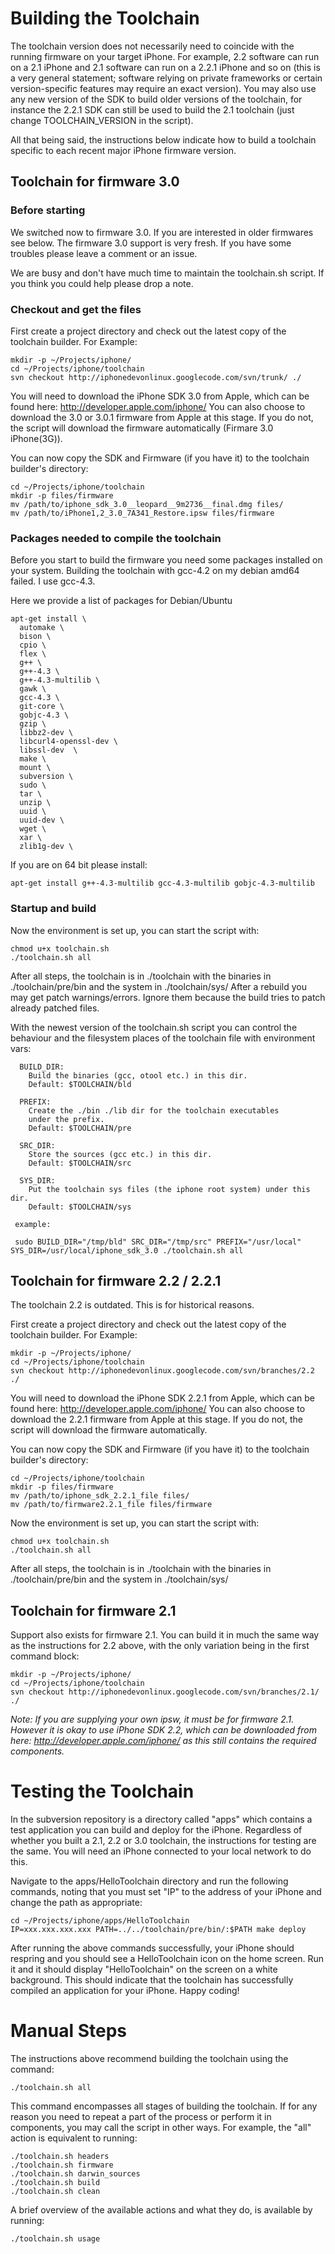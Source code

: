 # Building the Toolchain #

The toolchain version does not necessarily need to coincide with the running firmware on your target iPhone. For example, 2.2 software can run on a 2.1 iPhone and 2.1 software can run on a 2.2.1 iPhone and so on (this is a very general statement; software relying on private frameworks or certain version-specific features may require an exact version). You may also use any new version of the SDK to build older versions of the toolchain, for instance the 2.2.1 SDK can still be used to build the 2.1 toolchain (just change TOOLCHAIN\_VERSION in the script).

All that being said, the instructions below indicate how to build a toolchain specific to each recent major iPhone firmware version.

## Toolchain for firmware 3.0 ##


### Before starting ###

We switched now to firmware 3.0. If you are interested in older firmwares see below.
The firmware 3.0 support is very fresh. If you have some troubles please leave
a comment or an issue.

We are busy and don't have much time to maintain the toolchain.sh script. If you
think you could help please drop a note.


### Checkout and get the files ###
First create a project directory and check out the latest copy of the toolchain builder. For Example:
```
mkdir -p ~/Projects/iphone/
cd ~/Projects/iphone/toolchain
svn checkout http://iphonedevonlinux.googlecode.com/svn/trunk/ ./
```

You will need to download the iPhone SDK 3.0 from Apple, which can be found here: http://developer.apple.com/iphone/ You can also choose to download the 3.0 or 3.0.1 firmware from Apple at this stage. If you do not, the script will download the firmware automatically (Firmare 3.0 iPhone(3G)).

You can now copy the SDK and Firmware (if you have it) to the toolchain builder's directory:
```
cd ~/Projects/iphone/toolchain
mkdir -p files/firmware
mv /path/to/iphone_sdk_3.0__leopard__9m2736__final.dmg files/
mv /path/to/iPhone1,2_3.0_7A341_Restore.ipsw files/firmware
```


### Packages needed to compile the toolchain ###

Before you start to build the firmware you need some packages installed on your system.
Building the toolchain with gcc-4.2 on my debian amd64 failed. I use gcc-4.3.

Here we provide a list of packages for Debian/Ubuntu

```
apt-get install \
  automake \
  bison \
  cpio \
  flex \
  g++ \
  g++-4.3 \
  g++-4.3-multilib \
  gawk \
  gcc-4.3 \
  git-core \
  gobjc-4.3 \
  gzip \
  libbz2-dev \
  libcurl4-openssl-dev \
  libssl-dev  \
  make \
  mount \
  subversion \
  sudo \
  tar \
  unzip \
  uuid \
  uuid-dev \
  wget \
  xar \
  zlib1g-dev \
```

If you are on 64 bit please install:
```
apt-get install g++-4.3-multilib gcc-4.3-multilib gobjc-4.3-multilib 
```

### Startup and build ###

Now the environment is set up, you can start the script with:
```
chmod u+x toolchain.sh
./toolchain.sh all
```

After all steps, the toolchain is in ./toolchain with the binaries in ./toolchain/pre/bin and the system in ./toolchain/sys/
After a rebuild you may get patch warnings/errors. Ignore them because
the build tries to patch already patched files.

With the newest version of the toolchain.sh script you can control the behaviour
and the filesystem places of the toolchain file with environment vars:
```
  BUILD_DIR:
    Build the binaries (gcc, otool etc.) in this dir.
    Default: $TOOLCHAIN/bld

  PREFIX:
    Create the ./bin ./lib dir for the toolchain executables
    under the prefix.
    Default: $TOOLCHAIN/pre

  SRC_DIR:
    Store the sources (gcc etc.) in this dir.
    Default: $TOOLCHAIN/src

  SYS_DIR:
    Put the toolchain sys files (the iphone root system) under this dir.
    Default: $TOOLCHAIN/sys

 example:

 sudo BUILD_DIR="/tmp/bld" SRC_DIR="/tmp/src" PREFIX="/usr/local" SYS_DIR=/usr/local/iphone_sdk_3.0 ./toolchain.sh all
```

## Toolchain for firmware 2.2 / 2.2.1 ##

The toolchain 2.2 is outdated. This is for historical reasons.

First create a project directory and check out the latest copy of the toolchain builder. For Example:
```
mkdir -p ~/Projects/iphone/
cd ~/Projects/iphone/toolchain
svn checkout http://iphonedevonlinux.googlecode.com/svn/branches/2.2 ./
```

You will need to download the iPhone SDK 2.2.1 from Apple, which can be found here: http://developer.apple.com/iphone/ You can also choose to download the 2.2.1 firmware from Apple at this stage. If you do not, the script will download the firmware automatically.

You can now copy the SDK and Firmware (if you have it) to the toolchain builder's directory:
```
cd ~/Projects/iphone/toolchain
mkdir -p files/firmware
mv /path/to/iphone_sdk_2.2.1_file files/
mv /path/to/firmware2.2.1_file files/firmware
```

Now the environment is set up, you can start the script with:
```
chmod u+x toolchain.sh
./toolchain.sh all
```

After all steps, the toolchain is in ./toolchain with the binaries in ./toolchain/pre/bin and the system in ./toolchain/sys/

## Toolchain for firmware 2.1 ##

Support also exists for firmware 2.1. You can build it in much the same way as the instructions for 2.2 above, with the only variation being in the first command block:
```
mkdir -p ~/Projects/iphone/
cd ~/Projects/iphone/toolchain
svn checkout http://iphonedevonlinux.googlecode.com/svn/branches/2.1/ ./
```

_Note: If you are supplying your own ipsw, it must be for firmware 2.1. However it is okay to use iPhone SDK 2.2, which can be downloaded from here: http://developer.apple.com/iphone/ as this still contains the required components._

# Testing the Toolchain #
In the subversion repository is a directory called "apps" which contains a test application you can build and deploy for the iPhone. Regardless of whether you built a 2.1, 2.2 or 3.0 toolchain, the instructions for testing are the same. You will need an iPhone connected to your local network to do this.

Navigate to the apps/HelloToolchain directory and run the following commands, noting that you must set "IP" to the address of your iPhone and change the path as appropriate:
```
cd ~/Projects/iphone/apps/HelloToolchain
IP=xxx.xxx.xxx.xxx PATH=../../toolchain/pre/bin/:$PATH make deploy
```

After running the above commands successfully, your iPhone should respring and you should see a HelloToolchain icon on the home screen. Run it and it should display "HelloToolchain" on the screen on a white background. This should indicate that the toolchain has successfully compiled an application for your iPhone. Happy coding!

# Manual Steps #
The instructions above recommend building the toolchain using the command:
```
./toolchain.sh all
```
This command encompasses all stages of building the toolchain. If for any reason you need to repeat a part of the process or perform it in components, you may call the script in other ways. For example, the "all" action is equivalent to running:
```
./toolchain.sh headers
./toolchain.sh firmware
./toolchain.sh darwin_sources
./toolchain.sh build
./toolchain.sh clean
```

A brief overview of the available actions and what they do, is available by running:
```
./toolchain.sh usage
```